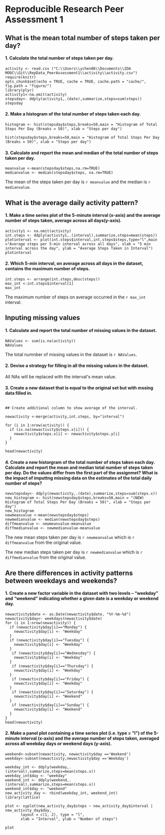 ﻿Reproducible Research Peer Assessment 1
========================================================
## What is the mean total number of steps taken per day?

#### 1. Calculate the total number of steps taken per day.

```{r}
activity <- read.csv ("C:\\Users\\ychen06\\Documents\\IDA MOOC\\Git\\RepData_PeerAssessment1\\activity\\activity.csv")
require(knitr)
opts_chunk$set(echo = TRUE, cache = TRUE, cache.path = "cache/", fig.path = "figure/")
library(plyr)
activity1<-na.omit(activity)
stepsday<- ddply(activity1,.(date),summarize,steps=sum(steps))
stepsday
```

#### 2. Make a histogram of the total number of steps taken each day.

```{r}
histogram <- hist(stepsday$steps,breaks=50,main = "Histogram of Total Steps Per Day (Breaks = 50)", xlab = "Steps per day")

hist(stepsday$steps,breaks=50,main = "Histogram of Total Steps Per Day (Breaks = 50)", xlab = "Steps per day")

```

#### 3. Calculate and report the mean and median of the total number of steps taken per day.

```{r}
meanvalue <-mean(stepsday$steps,na.rm=TRUE)
medianvalue <- median(stepsday$steps, na.rm=TRUE)
```

The mean of the steps taken per day is `r meanvalue` and the median is `r medianvalue`.

## What is the average daily activity pattern?

#### 1. Make a time series plot of the 5-minute interval (x-axis) and the average number of steps taken, average across all days(y-axis).

```{r}
activity1 <- na.omit(activity)
int.steps <- ddply(activity1,.(interval),summarize,steps=mean(steps))
plotinterval <- plot(int.steps$interval,int.steps$steps,type="l",main ="Average steps per 5-min interval across all days", xlab = "5 min interval across the day", ylab = "Average Steps Taken in Interval")
plotinterval
```

#### 2. Which 5-min interval, on average across all days in the dataset, contains the maximum number of steps.

```{r}
int.steps <- arrange(int.steps,desc(steps))
max_int <-int.steps$interval[1]
max_int
```

The maximum number of steps on average occurred in the `r max_int` interval.

## Inputing missing values

#### 1. Calculate and report the total number of missing values in the dataset.
```{r}
NAValues <- sum(is.na(activity))
NAValues
```

The total numnber of missing values in the dataset is `r NAValues`.

#### 2. Devise a strategy for filling in all the missing values in the dataset.

All NAs will be replaced with the interval's mean value.

#### 3. Create a new dataset that is equal to the original set but with mssing data filled in.
```{r}

## Create additional column to show average of the interval.

newactivity <-merge(activity,int.steps, by="interval")

for (i in 1:nrow(activity)) {
  if (is.na(newactivity$steps.x[i])) {
    newactivity$steps.x[i] <- newactivity$steps.y[i]
  }
}

head(newactivity)
```

#### 4. Create a new historgram of the total number of steps taken each day. Calculate and report the mean and median total number of steps taken per day. Do the values differ from the first part of the assignmet? What is the impact of imputtng missing data on the estimates of the total daily number of steps?

```{r}
newstepsday<- ddply(newactivity,.(date),summarize,steps=sum(steps.x))
new_histogram <- hist(newstepsday$steps,breaks=50,main = "(NEW) Histogram of Total Steps Per Day (Breaks = 50)", xlab = "Steps per day")
new_histogram
newmeanvalue <-mean(newstepsday$steps)
newmedianvalue <- median(newstepsday$steps)
diffmeanvalue <- newmeanvalue-meanvalue
diffmedianvalue <- newmedianvalue-meanvalue
```

The new mean steps taken per day is `r newmeanvalue` which is `r diffmeanvalue` from the original value.

The new median steps taken per day is `r newmedianvalue` which is `r diffmedianvalue` from the original value.

## Are there differences in activity patterns between weekdays and weekends?

#### 1. Create a new factor variable in the dataset with two levels – “weekday” and “weekend” indicating whether a given date is a weekday or weekend day.

```{r}
newactivity$date <- as.Date(newactivity$date, "%Y-%m-%d")
newactivity$day<- weekdays(newactivity$date)
for (i in 1:nrow(newactivity)) {
  if (newactivity$day[i]=="Monday") {
    newactivity$day[i] <- "Weekday"
  }
  if (newactivity$day[i]=="Tuesday") {
    newactivity$day[i] <- "Weekday"
  }
   if (newactivity$day[i]=="Wednesday") {
    newactivity$day[i] <- "Weekday"
  }
   if (newactivity$day[i]=="Thursday") {
    newactivity$day[i] <- "Weekday"
  }
   if (newactivity$day[i]=="Friday") {
    newactivity$day[i] <- "Weekday"
  }
   if (newactivity$day[i]=="Saturday") {
    newactivity$day[i] <- "Weekend"
  }
   if (newactivity$day[i]=="Sunday") {
    newactivity$day[i] <- "Weekend"
  }
}
head(newactivity)
```

#### 2. Make a panel plot containing a time series plot (i.e. type = "l") of the 5-minute interval (x-axis) and the average number of steps taken, averaged across all weekday days or weekend days (y-axis). 

```{r}
weekend<-subset(newactivity, newactivity$day =='Weekend')
weekday<-subset(newactivity,newactivity$day =='Weekday')

weekday_int <- ddply(weekday,.(interval),summarize,steps=mean(steps.x))
weekday_int$day <- "weekday"
weekend_int <- ddply(weekend,.(interval),summarize,steps=mean(steps.x))
weekend_int$day <- "weekend"
new_activity_day <- rbind(weekday_int, weekend_int)
library(lattice)

plot <- xyplot(new_activity_day$steps ~ new_activity_day$interval | new_activity_day$day, 
       layout = c(1, 2), type = "l", 
       xlab = "Interval", ylab = "Number of steps")

plot
